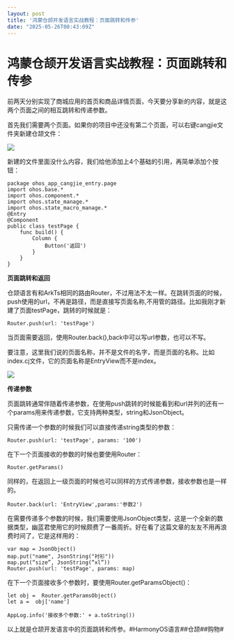 ```yaml
---
layout: post
title: '鸿蒙仓颉开发语言实战教程：页面跳转和传参'
date: "2025-05-26T00:43:09Z"
---
```

鸿蒙仓颉开发语言实战教程：页面跳转和传参
====================

前两天分别实现了商城应用的首页和商品详情页面，今天要分享新的内容，就是这两个页面之间的相互跳转和传递参数。

首先我们需要两个页面。如果你的项目中还没有第二个页面，可以右键cangjie文件夹新建仓颉文件：

![](https://harmonyos.oss-cn-beijing.aliyuncs.com/images/202505/e7a5ed9379b6d52e06b009c5949d9ad103b682.png)

新建的文件里面没什么内容，我们给他添加上4个基础的引用，再简单添加个按钮：

    package ohos_app_cangjie_entry.page
    import ohos.base.*
    import ohos.component.*
    import ohos.state_manage.*
    import ohos.state_macro_manage.*
    @Entry
    @Component
    public class testPage {
        func build() {
        	Column {
                Button('返回')
        	}
        }
    }

**页面跳转和返回**

仓颉语言有和ArkTs相同的路由Router，不过用法不太一样。在跳转页面的时候，push使用的url，不再是路径，而是直接写页面名称,不用管的路径。比如我刚才新建了页面testPage，跳转的时候就是：

    Router.push(url: 'testPage')

当页面需要返回，使用Router.back(),back中可以写url参数，也可以不写。

要注意，这里我们说的页面名称，并不是文件的名字，而是页面的名称。比如index.cj文件，它的页面名称是EntryView而不是index。

![](https://harmonyos.oss-cn-beijing.aliyuncs.com/images/202505/91929f4958a99c0cbba391b936cd23a5b4984a.png)

**传递参数**

页面跳转通常伴随着传递参数，在使用push跳转的时候能看到和url并列的还有一个params用来传递参数，它支持两种类型，string和JsonObject。

只需传递一个参数的时候我们可以直接传递string类型的参数：

    Router.push(url: 'testPage', params: '100')

在下一个页面接收的参数的时候也要使用Router：

    Router.getParams()

同样的，在返回上一级页面的时候也可以同样的方式传递参数，接收参数也是一样的。

    Router.back(url: 'EntryView',params:'参数2')

在需要传递多个参数的时候，我们需要使用JsonObject类型，这是一个全新的数据类型，幽蓝君使用它的时候颇费了一番周折。好在看了这篇文章的友友不用再浪费时间了，它是这样用的：

    var map = JsonObject()
    map.put("name", JsonString("衬衫"))
    map.put(“size”, JsonString(“xl”))
    Router.push(url: 'testPage', params: map)

在下一个页面接收多个参数时，要使用Router.getParamsObject()：

    let obj =  Router.getParamsObject()
    let a =  obj['name']

    AppLog.info('接收多个参数:' + a.toString())

以上就是仓颉开发语言中的页面跳转和传参。#HarmonyOS语言##仓颉##购物#